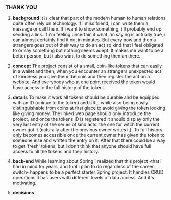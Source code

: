 ###  THANK YOU

1. **background**
It is clear that part of the modern human to human relations quite often rely on technology. If i miss friend,
i can write them a message or call them. If i want to show something, i'll probably end up sending a link. If i'm
feeling uncertain if what i'm saying is actually true, i can almost certainly find it out in minutes. But every
now and then a strangers goes out of their way to do an act so kind that i feel obligated to or say something but
nothing seems adept. It makes me want to be a better person, but i also want to do something then an there.

2. **concept**
The project  consist of a small, coin-like tokens that can easily in a wallet and then, when you encounter an strangers
unexpected act of kindness you give them the coin and then register the act on a website. And everybody who at one
point received the token would have access to the full history of the token.

3. **details**
To make it work all tokens should be durable and be equipped with an ID (unique to the token) and URL, while also being
easily distinguishable from coins at first glace to avoid giving the token looking like giving money. The linked web
page should only introduce the project, and once the tokens ID is registered it should display only the very last
entry of the series of kind acts: the one for witch the current owner got it (naturally after the previous owner
writes it). To full history only becomes accessible once the current owner has given the token to someone else
and written the entry on it. After that there could be a way to get 'fresh' tokens, but i don't think that anyone
should have full access to all the tokens and their history.

4. **back-end**
While learning about Spring i realized that this project -that i had in mind for years, and that i plan to do
regardless of the career switch- happens to be a perfect starter Spring project. It handles CRUD operations it has
users with different levels of data access. And it's motivating.

5. **decisions**

